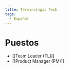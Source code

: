 ```yaml
---
title: Terminología Tech
tags:
  - Español
---
```

# Puestos
- [[Team Leader (TL)]]
- [[Product Manager (PM)]]